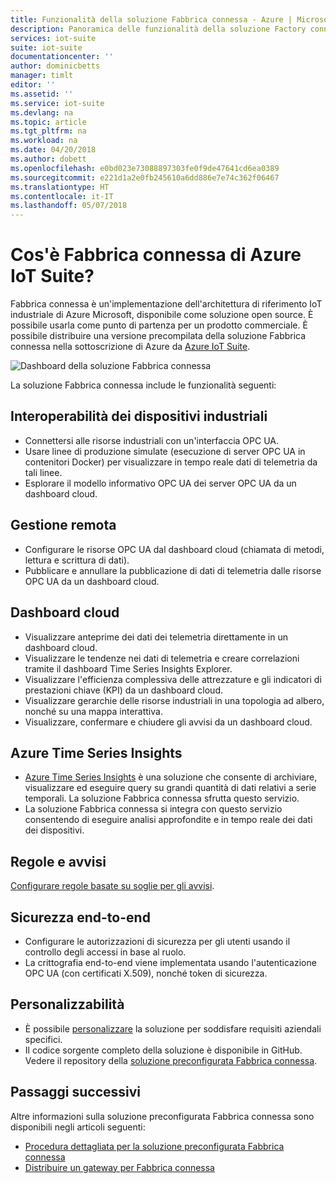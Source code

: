 ```yaml
---
title: Funzionalità della soluzione Fabbrica connessa - Azure | Microsoft Docs
description: Panoramica delle funzionalità della soluzione Factory connessa preconfigurata.
services: iot-suite
suite: iot-suite
documentationcenter: ''
author: dominicbetts
manager: timlt
editor: ''
ms.assetid: ''
ms.service: iot-suite
ms.devlang: na
ms.topic: article
ms.tgt_pltfrm: na
ms.workload: na
ms.date: 04/20/2018
ms.author: dobett
ms.openlocfilehash: e0bd023e73088897303fe0f9de47641cd6ea0389
ms.sourcegitcommit: e221d1a2e0fb245610a6dd886e7e74c362f06467
ms.translationtype: HT
ms.contentlocale: it-IT
ms.lasthandoff: 05/07/2018
---
```

# <a name="what-is-azure-iot-suite-connected-factory"></a>Cos'è Fabbrica connessa di Azure IoT Suite?

Fabbrica connessa è un'implementazione dell'architettura di riferimento IoT industriale di Azure Microsoft, disponibile come soluzione open source. È possibile usarla come punto di partenza per un prodotto commerciale. È possibile distribuire una versione precompilata della soluzione Fabbrica connessa nella sottoscrizione di Azure da [Azure IoT Suite](https://www.azureiotsuite.com/#solutions/types/CF).

![Dashboard della soluzione Fabbrica connessa](media/iot-suite-connected-factory-features/dashboard.png)

La soluzione Fabbrica connessa include le funzionalità seguenti:

## <a name="industrial-device-interoperability"></a>Interoperabilità dei dispositivi industriali

- Connettersi alle risorse industriali con un'interfaccia OPC UA.
- Usare linee di produzione simulate (esecuzione di server OPC UA in contenitori Docker) per visualizzare in tempo reale dati di telemetria da tali linee.
- Esplorare il modello informativo OPC UA dei server OPC UA da un dashboard cloud.

## <a name="remote-management"></a>Gestione remota

- Configurare le risorse OPC UA dal dashboard cloud (chiamata di metodi, lettura e scrittura di dati).
- Pubblicare e annullare la pubblicazione di dati di telemetria dalle risorse OPC UA da un dashboard cloud.

## <a name="cloud-dashboard"></a>Dashboard cloud

- Visualizzare anteprime dei dati dei telemetria direttamente in un dashboard cloud.
- Visualizzare le tendenze nei dati di telemetria e creare correlazioni tramite il dashboard Time Series Insights Explorer.
- Visualizzare l'efficienza complessiva delle attrezzature e gli indicatori di prestazioni chiave (KPI) da un dashboard cloud.
- Visualizzare gerarchie delle risorse industriali in una topologia ad albero, nonché su una mappa interattiva.
- Visualizzare, confermare e chiudere gli avvisi da un dashboard cloud.

## <a name="azure-time-series-insights"></a>Azure Time Series Insights

- [Azure Time Series Insights](../time-series-insights/time-series-insights-overview.md) è una soluzione che consente di archiviare, visualizzare ed eseguire query su grandi quantità di dati relativi a serie temporali. La soluzione Fabbrica connessa sfrutta questo servizio.
- La soluzione Fabbrica connessa si integra con questo servizio consentendo di eseguire analisi approfondite e in tempo reale dei dati dei dispositivi.

## <a name="rules-and-alerts"></a>Regole e avvisi

[Configurare regole basate su soglie per gli avvisi](iot-suite-connected-factory-configure.md).

## <a name="end-to-end-security"></a>Sicurezza end-to-end

- Configurare le autorizzazioni di sicurezza per gli utenti usando il controllo degli accessi in base al ruolo.
- La crittografia end-to-end viene implementata usando l'autenticazione OPC UA (con certificati X.509), nonché token di sicurezza.

## <a name="customizability"></a>Personalizzabilità

- È possibile [personalizzare](iot-suite-v1-guidance-on-customizing-preconfigured-solutions.md) la soluzione per soddisfare requisiti aziendali specifici.
- Il codice sorgente completo della soluzione è disponibile in GitHub. Vedere il repository della [soluzione preconfigurata Fabbrica connessa](https://github.com/Azure/azure-iot-connected-factory).

## <a name="next-steps"></a>Passaggi successivi

Altre informazioni sulla soluzione preconfigurata Fabbrica connessa sono disponibili negli articoli seguenti:

* [Procedura dettagliata per la soluzione preconfigurata Fabbrica connessa](iot-suite-connected-factory-sample-walkthrough.md)
* [Distribuire un gateway per Fabbrica connessa]( iot-suite-connected-factory-gateway-deployment.md)
